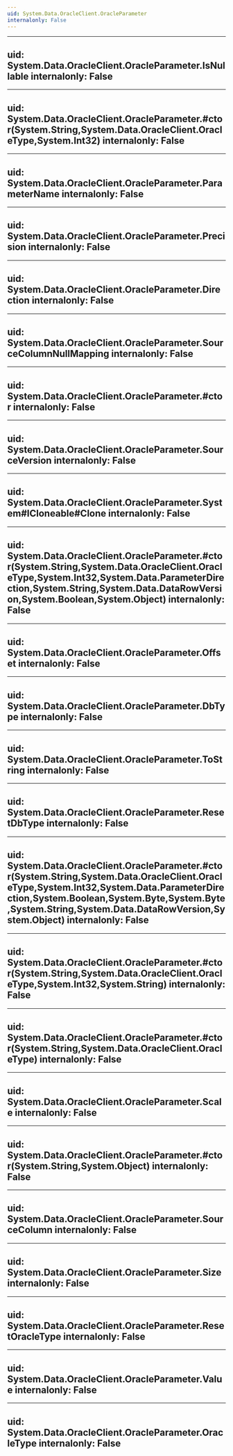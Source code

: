 ```yaml
---
uid: System.Data.OracleClient.OracleParameter
internalonly: False
---
```


---
uid: System.Data.OracleClient.OracleParameter.IsNullable
internalonly: False
---

---
uid: System.Data.OracleClient.OracleParameter.#ctor(System.String,System.Data.OracleClient.OracleType,System.Int32)
internalonly: False
---

---
uid: System.Data.OracleClient.OracleParameter.ParameterName
internalonly: False
---

---
uid: System.Data.OracleClient.OracleParameter.Precision
internalonly: False
---

---
uid: System.Data.OracleClient.OracleParameter.Direction
internalonly: False
---

---
uid: System.Data.OracleClient.OracleParameter.SourceColumnNullMapping
internalonly: False
---

---
uid: System.Data.OracleClient.OracleParameter.#ctor
internalonly: False
---

---
uid: System.Data.OracleClient.OracleParameter.SourceVersion
internalonly: False
---

---
uid: System.Data.OracleClient.OracleParameter.System#ICloneable#Clone
internalonly: False
---

---
uid: System.Data.OracleClient.OracleParameter.#ctor(System.String,System.Data.OracleClient.OracleType,System.Int32,System.Data.ParameterDirection,System.String,System.Data.DataRowVersion,System.Boolean,System.Object)
internalonly: False
---

---
uid: System.Data.OracleClient.OracleParameter.Offset
internalonly: False
---

---
uid: System.Data.OracleClient.OracleParameter.DbType
internalonly: False
---

---
uid: System.Data.OracleClient.OracleParameter.ToString
internalonly: False
---

---
uid: System.Data.OracleClient.OracleParameter.ResetDbType
internalonly: False
---

---
uid: System.Data.OracleClient.OracleParameter.#ctor(System.String,System.Data.OracleClient.OracleType,System.Int32,System.Data.ParameterDirection,System.Boolean,System.Byte,System.Byte,System.String,System.Data.DataRowVersion,System.Object)
internalonly: False
---

---
uid: System.Data.OracleClient.OracleParameter.#ctor(System.String,System.Data.OracleClient.OracleType,System.Int32,System.String)
internalonly: False
---

---
uid: System.Data.OracleClient.OracleParameter.#ctor(System.String,System.Data.OracleClient.OracleType)
internalonly: False
---

---
uid: System.Data.OracleClient.OracleParameter.Scale
internalonly: False
---

---
uid: System.Data.OracleClient.OracleParameter.#ctor(System.String,System.Object)
internalonly: False
---

---
uid: System.Data.OracleClient.OracleParameter.SourceColumn
internalonly: False
---

---
uid: System.Data.OracleClient.OracleParameter.Size
internalonly: False
---

---
uid: System.Data.OracleClient.OracleParameter.ResetOracleType
internalonly: False
---

---
uid: System.Data.OracleClient.OracleParameter.Value
internalonly: False
---

---
uid: System.Data.OracleClient.OracleParameter.OracleType
internalonly: False
---
